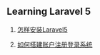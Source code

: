## Learning Laravel 5

1. [怎样安装Laravel5](https://github.com/zairl23/learning-l5/docs/docs/how-to-install-laravel.md)

1. [如何搭建账户注册登录系统](https://github.com/zairl23/learning-l5/docs/docs/如何搭建账户注册登录系统.md)

